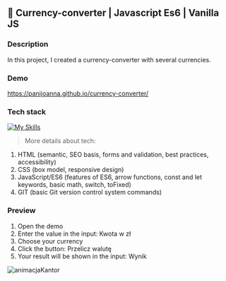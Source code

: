 ## 📁 Currency-converter | Javascript Es6 | Vanilla JS

### Description
In this project, I created a currency-converter with several currencies. 

### Demo 
https://panijoanna.github.io/currency-converter/

### Tech stack
[![My Skills](https://skillicons.dev/icons?i=js)](https://skillicons.dev)
> More details about tech:
1. HTML (semantic, SEO basis, forms and validation, best practices, accessibility)
2. CSS (box model, responsive design)
3. JavaScript/ES6 (features of ES6, arrow functions, const and let keywords, basic math, switch, toFixed)
5. GIT (basic Git version control system commands)

### Preview 
1. Open the demo
2. Enter the value in the input: Kwota w zł
3. Choose your currency
4. Click the button: Przelicz walutę
5. Your result will be shown in the input: Wynik

![animacjaKantor](https://user-images.githubusercontent.com/105354955/170208421-18637a87-4951-4c2d-a26e-950b2f153286.gif)


